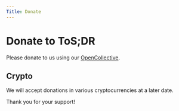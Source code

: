 ```yaml
---
Title: Donate
---
```


# Donate to ToS;DR

Please donate to us using our [OpenCollective](https://opencollective.com/tosdr).

## Crypto

We will accept donations in various cryptocurrencies at a later date.

Thank you for your support!
